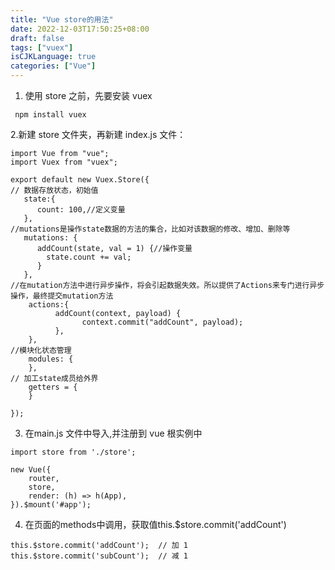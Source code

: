```yaml
---
title: "Vue store的用法"
date: 2022-12-03T17:50:25+08:00
draft: false
tags: ["vuex"]
isCJKLanguage: true
categories: ["Vue"]
---
```


1. 使用 store 之前，先要安装 vuex 
```shell script
 npm install vuex
```
2.新建 store 文件夹，再新建 index.js 文件：
```shell script
import Vue from "vue";
import Vuex from "vuex";

export default new Vuex.Store({
// 数据存放状态，初始值
   state:{  
      count: 100,//定义变量
   },
//mutations是操作state数据的方法的集合，比如对该数据的修改、增加、删除等
   mutations: {
      addCount(state, val = 1) {//操作变量
        state.count += val;
      }
   },
//在mutation方法中进行异步操作，将会引起数据失效。所以提供了Actions来专门进行异步操作，最终提交mutation方法
    actions:{
          addCount(context, payload) {
                context.commit("addCount", payload);
          },
    },
//模块化状态管理
    modules: { 
    },
// 加工state成员给外界
    getters = { 
    }

});
```
3. 在main.js 文件中导入,并注册到 vue 根实例中
```shell script
import store from './store';

new Vue({
    router,
    store,
    render: (h) => h(App),
}).$mount('#app');
```

4. 在页面的methods中调用，获取值this.$store.commit('addCount') 
```shell script
this.$store.commit('addCount');  // 加 1
this.$store.commit('subCount');  // 减 1
```
